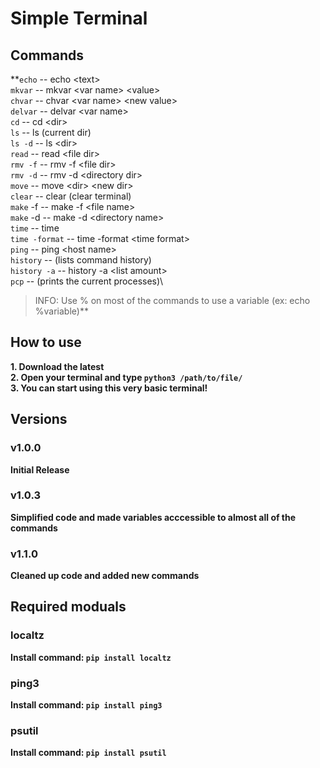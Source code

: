 # Simple Terminal

## Commands
**```echo``` -- echo \<text\>\
```mkvar``` -- mkvar \<var name\> \<value\>\
```chvar``` -- chvar \<var name\> \<new value\>\
```delvar``` -- delvar \<var name\>\
```cd``` -- cd \<dir\>\
```ls``` -- ls (current dir)\
```ls -d``` -- ls \<dir>\
```read``` -- read \<file dir>\
```rmv -f``` -- rmv -f \<file dir>\
```rmv -d``` -- rmv -d \<directory dir>\
```move``` -- move \<dir\> \<new dir\>\
```clear``` -- clear (clear terminal)\
```make``` -f -- make -f \<file name\>\
```make``` -d -- make -d \<directory name\>\
```time``` -- time\
```time -format``` -- time -format \<time format\>\
```ping``` -- ping \<host name\>\
```history``` -- (lists command history)\
```history -a``` -- history -a \<list amount\>\
```pcp``` -- (prints the current processes)\
> INFO:
> Use % on most of the commands to use a variable (ex: echo %variable)**

## How to use
**1. Download the latest\
2. Open your terminal and type ```python3 /path/to/file/```\
3. You can start using this very basic terminal!**
## Versions
### v1.0.0
**Initial Release**
### v1.0.3
**Simplified code and made variables acccessible to almost all of the commands**
### v1.1.0
**Cleaned up code and added new commands**

## Required moduals
### localtz
**Install command: ```pip install localtz```**
### ping3
**Install command: ```pip install ping3```**
### psutil
**Install command: ```pip install psutil```**
